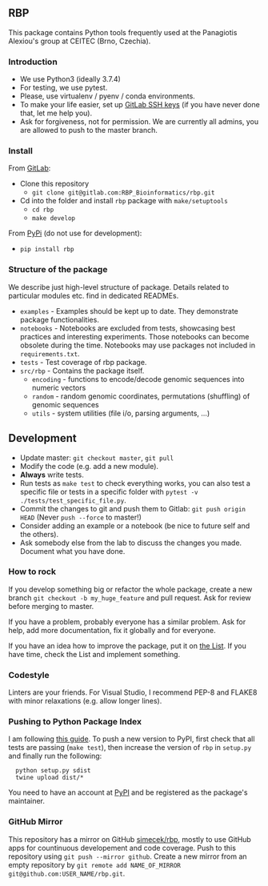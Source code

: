 ## RBP

This package contains Python tools frequently used at the Panagiotis Alexiou's group at CEITEC (Brno, Czechia).

### Introduction
 - We use Python3 (ideally 3.7.4)   
 - For testing, we use pytest.  
 - Please, use virtualenv / pyenv / conda environments. 
 - To make your life easier, set up [GitLab SSH keys](https://gitlab.com/help/ssh/README#generating-a-new-ssh-key-pair) (if you have never done that, let me help you).
 - Ask for forgiveness, not for permission. We are currently all admins, you are allowed to push to the master branch.

### Install

From [GitLab](https://gitlab.com/RBP_Bioinformatics/rbp):
 - Clone this repository
   - `git clone git@gitlab.com:RBP_Bioinformatics/rbp.git`
 - Cd into the folder and install `rbp` package with `make/setuptools`
   - `cd rbp`
   - `make develop` 

From [PyPi](https://pypi.org/project/rbp/) (do not use for development):
 - `pip install rbp`

### Structure of the package
We describe just high-level structure of package. Details related to particular modules etc. find in dedicated READMEs.
 - `examples` - Examples should be kept up to date. They demonstrate package functionalities.
 - `notebooks` - Notebooks are excluded from tests, showcasing best practices and interesting experiments. Those notebooks can become obsolete during the time. Notebooks may use packages not included in `requirements.txt`.
 - `tests` - Test coverage of rbp package.
 - `src/rbp`  - Contains the package itself.
   - `encoding` -   functions to encode/decode genomic sequences into numeric vectors
   - `random` -   random genomic coordinates, permutations (shuffling) of genomic sequences
   - `utils` -   system utilities (file i/o, parsing arguments, ...)

## Development
 - Update master: `git checkout master`, `git pull` 
 - Modify the code (e.g. add a new module).
 - **Always** write tests.
 - Run tests as `make test` to check everything works, you can also test a specific file or tests in a specific folder with `pytest -v ./tests/test_specific_file.py`.
 - Commit the changes to git and push them to Gitlab: `git push origin HEAD` (Never `push --force` to master!)
 - Consider adding an example or a notebook (be nice to future self and the others).
 - Ask somebody else from the lab to discuss the changes you made. Document what you have done.
 
### How to rock
If you develop something big or refactor the whole package, create a new branch `git checkout -b my_huge_feature` and pull request. Ask for review before merging to master. 

If you have a problem, probably everyone has a similar problem. Ask for help, add more documentation, fix it globally and for everyone.

If you have an idea how to improve the package, put it on [the List](https://docs.google.com/document/d/16rYS_vpz0vdQ3F9lHVQML1CkQCgohLGFX79erP8NYPY/edit?usp=sharing). If you have time, check the List and implement something. 

### Codestyle
Linters are your friends. For Visual Studio, I recommend PEP-8 and FLAKE8 with minor relaxations (e.g. allow longer lines).

### Pushing to Python Package Index 

I am following [this guide](https://medium.com/@joel.barmettler/how-to-upload-your-python-package-to-pypi-65edc5fe9c56). To push a new version to PyPI, first check that all tests are passing (`make test`), then increase the version of `rbp` in `setup.py` and finally run the following:

```
  python setup.py sdist
  twine upload dist/*
```

You need to have an account at [PyPI](https://pypi.org/) and be registered as the package's maintainer.

### GitHub Mirror

This repository has a mirror on GitHub [simecek/rbp](https://github.com/simecek/rbp), mostly to use GitHub apps for countinuous developement and code coverage. Push to this repository using `git push --mirror github`. Create a new mirror from an empty repository by `git remote add NAME_OF_MIRROR git@github.com:USER_NAME/rbp.git`.
